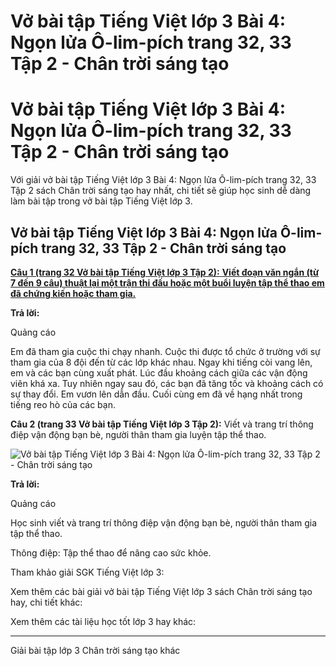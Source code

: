 # Vở bài tập Tiếng Việt lớp 3 Bài 4: Ngọn lửa Ô-lim-pích trang 32, 33 Tập 2 - Chân trời sáng tạo

# Vở bài tập Tiếng Việt lớp 3 Bài 4: Ngọn lửa Ô-lim-pích trang 32, 33 Tập 2 - Chân trời sáng tạo

Với giải vở bài tập Tiếng Việt lớp 3 Bài 4: Ngọn lửa Ô-lim-pích trang 32, 33 Tập 2 sách Chân trời sáng tạo hay nhất, chi tiết sẽ giúp học sinh dễ dàng làm bài tập trong vở bài tập Tiếng Việt lớp 3.

## Vở bài tập Tiếng Việt lớp 3 Bài 4: Ngọn lửa Ô-lim-pích trang 32, 33 Tập 2 - Chân trời sáng tạo

[**Câu 1 (trang 32 Vở bài tập Tiếng Việt lớp 3 Tập 2):** **Viết đoạn văn ngắn (từ 7 đến 9 câu) thuật lại một trận thi đấu hoặc một buổi luyện tập thể thao em đã chứng kiến hoặc tham gia.**](https://vietjack.com/vbt-tieng-viet-3-ct/thuat-lai-mot-tran-thi-dau-hoac-mot-buoi-luyen-tap-the-thao-vm.jsp)

**Trả lời:**

Quảng cáo

Em đã tham gia cuộc thi chạy nhanh. Cuộc thi được tổ chức ở trường với sự tham gia của 8 đội đến từ các lớp khác nhau. Ngay khi tiếng còi vang lên, em và các bạn cùng xuất phát. Lúc đầu khoảng cách giữa các vận động viên khá xa. Tuy nhiên ngay sau đó, các bạn đã tăng tốc và khoảng cách có sự thay đổi. Em vươn lên dẫn đầu. Cuối cùng em đã về hạng nhất trong tiếng reo hò của các bạn.

**Câu 2 (trang 33 Vở bài tập Tiếng Việt lớp 3 Tập 2):** Viết và trang trí thông điệp vận động bạn bè, người thân tham gia luyện tập thể thao.

![Vở bài tập Tiếng Việt lớp 3 Bài 4: Ngọn lửa Ô-lim-pích trang 32, 33 Tập 2 - Chân trời sáng tạo](https://vietjack.com/vbt-tieng-viet-3-ct/images/bai-4-ngon-lua-o-lim-pich.PNG)

**Trả lời:**

Quảng cáo

Học sinh viết và trang trí thông điệp vận động bạn bè, người thân tham gia tập thể thao.

Thông điệp: Tập thể thao để nâng cao sức khỏe.

Tham khảo giải SGK Tiếng Việt lớp 3:

Xem thêm các bài giải vở bài tập Tiếng Việt lớp 3 sách Chân trời sáng tạo hay, chi tiết khác:

Xem thêm các tài liệu học tốt lớp 3 hay khác:

* * *

Giải bài tập lớp 3 Chân trời sáng tạo khác
